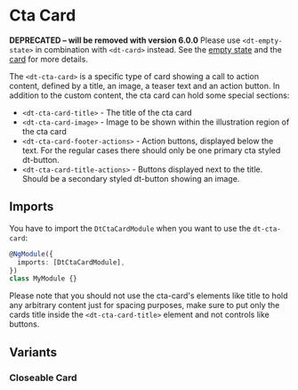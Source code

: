 # Cta Card

**DEPRECATED – will be removed with version 6.0.0** Please use
`<dt-empty-state>` in combination with `<dt-card>` instead. See the
[empty state](/components/empty-state) and the [card](/components/card) for more
details.

The `<dt-cta-card>` is a specific type of card showing a call to action content,
defined by a title, an image, a teaser text and an action button. In addition to
the custom content, the cta card can hold some special sections:

- `<dt-cta-card-title>` - The title of the cta card
- `<dt-cta-card-image>` - Image to be shown within the illustration region of
  the cta card
- `<dt-cta-card-footer-actions>` - Action buttons, displayed below the text. For
  the regular cases there should only be one primary cta styled dt-button.
- `<dt-cta-card-title-actions>` - Buttons displayed next to the title. Should be
  a secondary styled dt-button showing an image.

<ba-live-example name="CtaCardDefaultExample"></ba-live-example>

## Imports

You have to import the `DtCtaCardModule` when you want to use the `dt-cta-card`:

```typescript
@NgModule({
  imports: [DtCtaCardModule],
})
class MyModule {}
```

Please note that you should not use the cta-card's elements like title to hold
any arbitrary content just for spacing purposes, make sure to put only the cards
title inside the `<dt-cta-card-title>` element and not controls like buttons.

## Variants

### Closeable Card

<ba-live-example name="CtaCardClosableExample"></ba-live-example>
